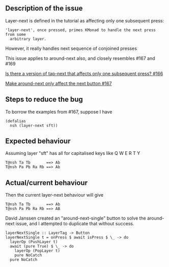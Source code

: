 ## Description of the issue

Layer-next is defined in the tutorial as affecting only one subsequent press: 

```
'layer-next', once pressed, primes KMonad to handle the next press from some
  arbitrary layer.
```

However, it really handles next sequence of conjoined presses

This issue applies to around-next also, and closely resembles #167 and #169

[Is there a version of tap-next that affects only one subsequent press? #166](https://github.com/kmonad/kmonad/issues/166)

[Make around-next only affect the next button #167](https://github.com/kmonad/kmonad/pull/167)

## Steps to reduce the bug

To borrow the examples from #167, suppose I have

```
(defalias
  nsh (layer-next sft))
```

## Expected behaviour

Assuming layer "sft" has all for capitalised keys like Q W E R T Y

```
T@nsh Ta Tb       ==> Ab
T@nsh Pa Pb Ra Rb ==> Ab
```

## Actual/current behaviour

Then the current layer-next behaviour will give

```
T@nsh Ta Tb       ==> Ab
T@nsh Pa Pb Ra Rb ==> AB
```

David Janssen created an "around-next-single" button to solve the around-next issue, and I attempted to duplicate that without success.

```
layerNextSingle :: LayerTag -> Button
layerNextSingle t = onPress $ await isPress $ \_ -> do
  layerOp (PushLayer t)
  await (pure True) $ \_ -> do
    layerOp (PopLayer t)
    pure NoCatch
  pure NoCatch
```
